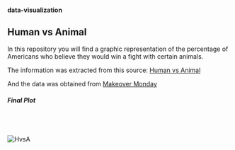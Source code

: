 #### data-visualization

## Human vs Animal

In this repository you will find a graphic representation of the percentage of Americans who believe they would win a fight with certain animals.

The information was extracted from this source: [Human vs Animal](https://today.yougov.com/topics/lifestyle/articles-reports/2021/05/13/lions-and-tigers-and-bears-what-animal-would-win-f)

And the data was obtained from [Makeover Monday](https://data.world/makeovermonday/2021w20)

##### **Final Plot**

<br/><br/>

![HvsA](https://user-images.githubusercontent.com/96506357/150659993-4a03b646-2dde-4302-802c-60e7de703688.png)
